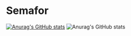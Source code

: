 # Semafor
[![Anurag's GitHub stats](https://github-readme-stats.vercel.app/api?username=Semafor)](https://github.com/anuraghazra/github-readme-stats)
![Anurag's GitHub stats](https://github-readme-stats.vercel.app/api?username=anuraghazra&show_icons=true)
